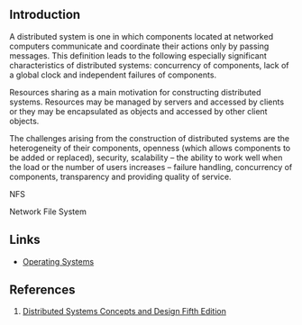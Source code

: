 ## Introduction

A distributed system is one in which components located at networked computers communicate and coordinate their actions only by passing messages.
This definition leads to the following especially significant characteristics of distributed systems: concurrency of components, lack of a global clock and independent failures of components.


Resources sharing as a main motivation for constructing distributed systems. 
Resources may be managed by servers and accessed by clients or they may be encapsulated as objects and accessed by other client objects.

The challenges arising from the construction of distributed systems are the heterogeneity of their components, openness (which allows components to be added or replaced), 
security, scalability – the ability to work well when the load or the number of users increases – failure handling, concurrency of components, transparency and providing quality of service.



NFS

Network File System





## Links

- [Operating Systems](/docs/CS/OS/OS.md)


## References

1. [Distributed Systems Concepts and Design Fifth Edition](https://www.cdk5.net/wp/)